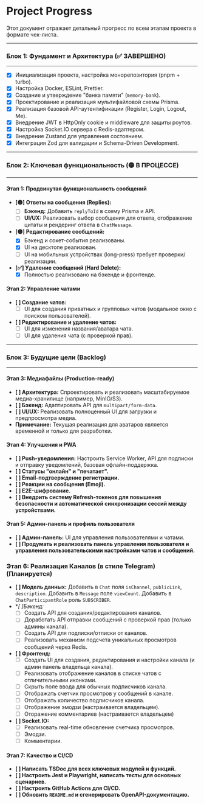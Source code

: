 # Project Progress

Этот документ отражает детальный прогресс по всем этапам проекта в формате чек-листа.

---
### **Блок 1: Фундамент и Архитектура (✅ ЗАВЕРШЕНО)**
---
- [x] Инициализация проекта, настройка монорепозитория (pnpm + turbo).
- [x] Настройка Docker, ESLint, Prettier.
- [x] Создание и утверждение "банка памяти" (`memory-bank`).
- [x] Проектирование и реализация мультифайловой схемы Prisma.
- [x] Реализация базовой API-аутентификации (Register, Login, Logout, Me).
- [x] Внедрение JWT в HttpOnly cookie и middleware для защиты роутов.
- [x] Настройка Socket.IO сервера с Redis-адаптером.
- [x] Внедрение Zustand для управления состоянием.
- [x] Интеграция Zod для валидации и Schema-Driven Development.

---
### **Блок 2: Ключевая функциональность (🟡 В ПРОЦЕССЕ)**
---

#### **Этап 1: Продвинутая функциональность сообщений**
- **[🟡] Ответы на сообщения (Replies):**
    - [ ] **Бэкенд:** Добавить `replyToId` в схему Prisma и API.
    - [ ] **UI/UX:** Реализовать выбор сообщения для ответа, отображение цитаты и рендеринг ответа в `ChatMessage`.
- **[🟡] Редактирование сообщений:**
    - [x] Бэкенд и сокет-события реализованы.
    - [x] UI на десктопе реализован.
    - [ ] UI на мобильных устройствах (long-press) требует проверки/реализации.
- **[✅] Удаление сообщений (Hard Delete):**
    - [x] Полностью реализовано на бэкенде и фронтенде.

#### **Этап 2: Управление чатами**
- **[ ] Создание чатов:**
    - [ ] UI для создания приватных и групповых чатов (модальное окно с поиском пользователей).
- **[ ] Редактирование и удаление чатов:**
    - [ ] UI для изменения названия/аватара чата.
    - [ ] UI для удаления чата (с проверкой прав).

---
### **Блок 3: Будущие цели (Backlog)**
---

#### **Этап 3: Медиафайлы (Production-ready)**
- **[ ] Архитектура:** Спроектировать и реализовать масштабируемое медиа-хранилище (например, MinIO/S3).
- **[ ] Бэкенд:** Адаптировать API для `multipart/form-data`.
- **[ ] UI/UX:** Реализовать полноценный UI для загрузки и предпросмотра медиа.
- **Примечание:** Текущая реализация для аватаров является временной и только для разработки.

#### **Этап 4: Улучшения и PWA**
- **[ ] Push-уведомления:** Настроить Service Worker, API для подписки и отправку уведомлений, базовая офлайн-поддержка.
- **[ ] Статусы "онлайн" и "печатает".**
- **[ ] Email-подтверждение регистрации.**
- **[ ] Реакции на сообщения (Emoji).**
- **[ ] E2E-шифрование.**
- **[ ] Внедрить систему Refresh-токенов для повышения безопасности и автоматической синхронизации сессий между устройствами.**

#### **Этап 5: Админ-панель и профиль пользователя**
- **[ ] Админ-панель:** UI для управления пользователями и чатами.
- **[ ] Продумать и реализовать панель управления пользователя и управления пользовательскими настройками чатов и сообщений.**

### **Этап 6: Реализация Каналов (в стиле Telegram) (Планируется)**
- **[ ] Модель данных:** Добавить в `Chat` поля `isChannel`, `publicLink`, `description`. Добавить в `Message` поле `viewCount`. Добавить в `ChatParticipantRole` роль `SUBSCRIBER`.
- **[ ]*Бэкенд:**
    - [ ] Создать API для создания/редактирования каналов.
    - [ ] Доработать API отправки сообщений с проверкой прав (только админы канала).
    - [ ] Создать API для подписки/отписки от каналов.
    - [ ] Реализовать механизм подсчета уникальных просмотров сообщений через Redis.
- **[ ] Фронтенд:**
    - [ ] Создать UI для создания, редактирования и настройки канала (и админ панель владельца канала).
    - [ ] Реализовать отображение каналов в списке чатов с отличительными иконками.
    - [ ] Скрыть поле ввода для обычных подписчиков канала.
    - [ ] Отображать счетчик просмотров у сообщений в канале.
    - [ ] Отображать количество подписчиков канала.
    - [ ] Отображение эмодзи (настраивается владельцем).
    - [ ] Оторажение комментариев (настраивается владельцем)
- **[ ] Socket.IO:** 
    - [ ] Реализовать real-time обновление счетчика просмотров.
    - [ ] Эмодзи.
    - [ ] Комментарии.

#### **Этап 7: Качество и CI/CD**
- **[ ] Написать TSDoc для всех ключевых модулей и функций.**
- **[ ] Настроить Jest и Playwright, написать тесты для основных сценариев.**
- **[ ] Настроить GitHub Actions для CI/CD.**
- **[ ] Обновить `README.md` и сгенерировать OpenAPI-документацию.** 
